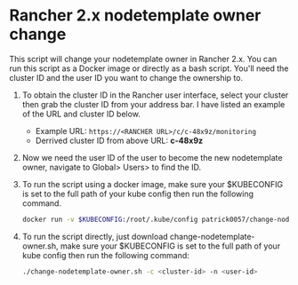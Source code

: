 # Rancher 2.x nodetemplate owner change
This script will change your nodetemplate owner in Rancher 2.x.  You can run this script as a Docker image or directly as a bash script.  You'll need the cluster ID and the user ID you want to change the ownership to.
1. To obtain the cluster ID in the Rancher user interface, select your cluster then grab the cluster ID from your address bar.  I have listed an example of the URL and cluster ID below.
   * Example URL: `https://<RANCHER URL>/c/c-48x9z/monitoring`
   * Derrived cluster ID from above URL: **c-48x9z**
2. Now we need the user ID of the user to become the new nodetemplate owner, navigate to Global> Users> to find the ID.
3. To run the script using a docker image, make sure your $KUBECONFIG is set to the full path of your kube config then run the following command.

    ```bash
    docker run -v $KUBECONFIG:/root/.kube/config patrick0057/change-nodetemplate-owner -c <cluster-id> -n <user-id>
    ```
4. To run the script directly, just download change-nodetemplate-owner.sh, make sure your $KUBECONFIG is set to the full path of your kube config then run the following command:

    ```bash
    ./change-nodetemplate-owner.sh -c <cluster-id> -n <user-id>
    ```

